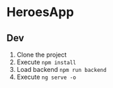 # HeroesApp

## Dev

1. Clone the project
2. Execute `npm install`
3. Load backend `npm run backend`
4. Execute `ng serve -o`
